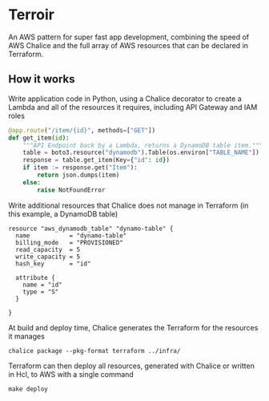 # Terroir

An AWS pattern for super fast app development, combining the speed of AWS Chalice and the full array of AWS resources that can be declared in Terraform.

## How it works

Write application code in Python, using a Chalice decorator to create a Lambda and all of the resources it requires, including API Gateway and IAM roles


```python
@app.route("/item/{id}", methods=["GET"])
def get_item(id):
    """API Endpoint back by a Lambda, returns a DynamoDB table item."""
    table = boto3.resource("dynamodb").Table(os.environ["TABLE_NAME"])
    response = table.get_item(Key={"id": id})
    if item := response.get("Item"):
        return json.dumps(item)
    else:
        raise NotFoundError
```


Write additional resources that Chalice does not manage in Terraform (in this example, a DynamoDB table)

```hcl
resource "aws_dynamodb_table" "dynamo-table" {
  name           = "dynamo-table"
  billing_mode   = "PROVISIONED"
  read_capacity  = 5
  write_capacity = 5
  hash_key       = "id"

  attribute {
    name = "id"
    type = "S"
  }

}
```

At build and deploy time, Chalice generates the Terraform for the resources it manages

```shell
chalice package --pkg-format terraform ../infra/
```

Terraform can then deploy all resources, generated with Chalice or written in Hcl, to AWS with a single command

```shell
make deploy
```
